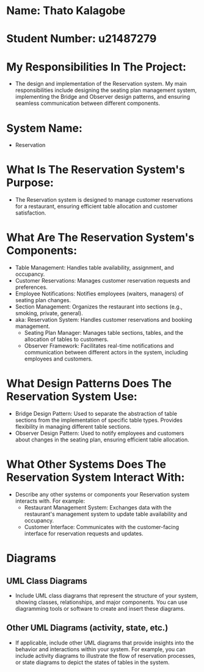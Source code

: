 # Name: Thato Kalagobe
# Student Number: u21487279

# My Responsibilities In The Project:

- The design and implementation of the Reservation system. My main responsibilities include designing the seating plan management system, implementing the Bridge and Observer design patterns, and ensuring seamless communication between different components.

# System Name: 
- Reservation

# What Is The Reservation System's Purpose:

- The Reservation system is designed to manage customer reservations for a restaurant, ensuring efficient table allocation and customer satisfaction.

# What Are The Reservation System's Components:

  - Table Management: Handles table availability, assignment, and occupancy.
  - Customer Reservations: Manages customer reservation requests and preferences.
  - Employee Notifications: Notifies employees (waiters, managers) of seating plan changes.
  - Section Management: Organizes the restaurant into sections (e.g., smoking, private, general).
- aka:
   Reservation System: Handles customer reservations and booking management.
  - Seating Plan Manager: Manages table sections, tables, and the allocation of tables to customers.
  - Observer Framework: Facilitates real-time notifications and communication between different actors in the system, including employees and customers.


# What Design Patterns Does The Reservation System Use:

  - Bridge Design Pattern: Used to separate the abstraction of table sections from the implementation of specific table types. Provides flexibility in managing different table sections.
  - Observer Design Pattern: Used to notify employees and customers about changes in the seating plan, ensuring efficient table allocation.

# What Other Systems Does The Reservation System Interact With:

- Describe any other systems or components your Reservation system interacts with. For example:
  - Restaurant Management System: Exchanges data with the restaurant's management system to update table availability and occupancy.
  - Customer Interface: Communicates with the customer-facing interface for reservation requests and updates.

# Diagrams

## UML Class Diagrams

- Include UML class diagrams that represent the structure of your system, showing classes, relationships, and major components. You can use diagramming tools or software to create and insert these diagrams.

## Other UML Diagrams (activity, state, etc.)

- If applicable, include other UML diagrams that provide insights into the behavior and interactions within your system. For example, you can include activity diagrams to illustrate the flow of reservation processes, or state diagrams to depict the states of tables in the system.